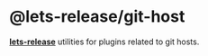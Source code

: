 # @lets-release/git-host

**[lets-release][]** utilities for plugins related to git hosts.

[lets-release]: ../../
